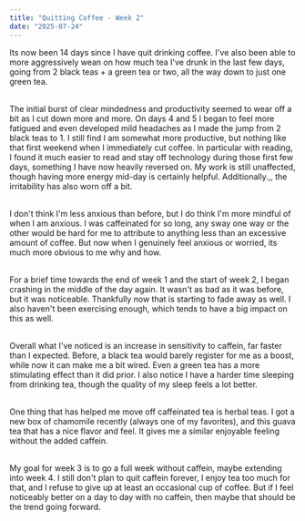 ```yaml
---
title: "Quitting Coffee - Week 2"
date: "2025-07-24"
---
```


Its now been 14 days since I have quit drinking coffee. I've also been able to more aggressively wean on how much tea I've drunk in the last few days, going from 2 black teas + a green tea or two, all the way down to just one green tea.\
&nbsp;

The initial burst of clear mindedness and productivity seemed to wear off a bit as I cut down more and more. On days 4 and 5 I began to feel more fatigued and even developed mild headaches as I made the jump from 2 black teas to 1. I still find I am somewhat more productive, but nothing like that first weekend when I immediately cut coffee. In particular with reading, I found it much easier to read and stay off technology during those first few days, something I have now heavily reversed on. My work is still unaffected, though having more energy mid-day is certainly helpful. Additionally.,, the irritability has also worn off a bit.\
&nbsp;

I don't think I'm less anxious than before, but I do think I'm more mindful of when I am anxious. I was caffeinated for so long, any sway one way or the other would be hard for me to attribute to anything less than an excessive amount of coffee. But now when I genuinely feel anxious or worried, its much more obvious to me why and how.\
&nbsp;

For a brief time towards the end of week 1 and the start of week 2, I began crashing in the middle of the day again. It wasn't as bad as it was before, but it was noticeable. Thankfully now that is starting to fade away as well. I also haven't been exercising enough, which tends to have a big impact on this as well.\
&nbsp;

Overall what I've noticed is an increase in sensitivity to caffein, far faster than I expected. Before, a black tea would barely register for me as a boost, while now it can make me a bit wired. Even a green tea has a more stimulating effect than it did prior. I also notice I have a harder time sleeping from drinking tea, though the quality of my sleep feels a lot better.\
&nbsp;

One thing that has helped me move off caffeinated tea is herbal teas. I got a new box of chamomile recently (always one of my favorites), and this guava tea that has a nice flavor and feel. It gives me a similar enjoyable feeling without the added caffein.\
&nbsp;

My goal for week 3 is to go a full week without caffein, maybe extending into week 4. I still don't plan to quit caffein forever, I enjoy tea too much for that, and I refuse to give up at least an occasional cup of coffee. But if I feel noticeably better on a day to day with no caffein, then maybe that should be the trend going forward.\
&nbsp;
